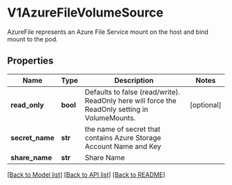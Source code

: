 # V1AzureFileVolumeSource

AzureFile represents an Azure File Service mount on the host and bind mount to the pod.
## Properties
Name | Type | Description | Notes
------------ | ------------- | ------------- | -------------
**read_only** | **bool** | Defaults to false (read/write). ReadOnly here will force the ReadOnly setting in VolumeMounts. | [optional] 
**secret_name** | **str** | the name of secret that contains Azure Storage Account Name and Key | 
**share_name** | **str** | Share Name | 

[[Back to Model list]](../README.md#documentation-for-models) [[Back to API list]](../README.md#documentation-for-api-endpoints) [[Back to README]](../README.md)


